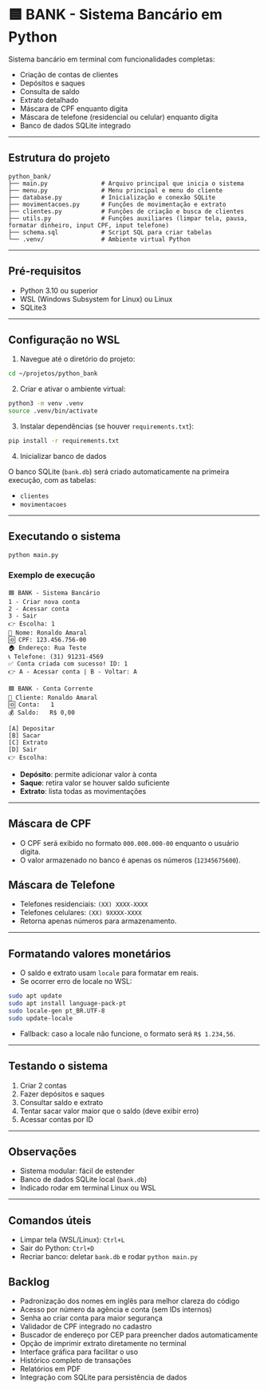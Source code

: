 # 🟦 BANK - Sistema Bancário em Python

Sistema bancário em terminal com funcionalidades completas:

- Criação de contas de clientes
- Depósitos e saques
- Consulta de saldo
- Extrato detalhado
- Máscara de CPF enquanto digita
- Máscara de telefone (residencial ou celular) enquanto digita
- Banco de dados SQLite integrado

---

## Estrutura do projeto

```
python_bank/
├── main.py               # Arquivo principal que inicia o sistema
├── menu.py               # Menu principal e menu do cliente
├── database.py           # Inicialização e conexão SQLite
├── movimentacoes.py      # Funções de movimentação e extrato
├── clientes.py           # Funções de criação e busca de clientes
├── utils.py              # Funções auxiliares (limpar tela, pausa, formatar dinheiro, input CPF, input telefone)
├── schema.sql            # Script SQL para criar tabelas
└── .venv/                # Ambiente virtual Python
```

---

## Pré-requisitos

- Python 3.10 ou superior
- WSL (Windows Subsystem for Linux) ou Linux
- SQLite3

---

## Configuração no WSL

1. Navegue até o diretório do projeto:

```bash
cd ~/projetos/python_bank
```

2. Criar e ativar o ambiente virtual:

```bash
python3 -m venv .venv
source .venv/bin/activate
```

3. Instalar dependências (se houver `requirements.txt`):

```bash
pip install -r requirements.txt
```

4. Inicializar banco de dados

O banco SQLite (`bank.db`) será criado automaticamente na primeira execução, com as tabelas:

- `clientes`
- `movimentacoes`

---

## Executando o sistema

```bash
python main.py
```

### Exemplo de execução

```
🟦 BANK - Sistema Bancário
1 - Criar nova conta
2 - Acessar conta
3 - Sair
👉 Escolha: 1
👤 Nome: Ronaldo Amaral
🆔 CPF: 123.456.756-00
🏠 Endereço: Rua Teste
📞 Telefone: (31) 91231-4569
✅ Conta criada com sucesso! ID: 1
👉 A - Acessar conta | B - Voltar: A

🟦 BANK - Conta Corrente
👤 Cliente: Ronaldo Amaral
🆔 Conta:   1
💰 Saldo:   R$ 0,00

[A] Depositar
[B] Sacar
[C] Extrato
[D] Sair
👉 Escolha:
```

- **Depósito**: permite adicionar valor à conta
- **Saque**: retira valor se houver saldo suficiente
- **Extrato**: lista todas as movimentações

---

## Máscara de CPF

- O CPF será exibido no formato `000.000.000-00` enquanto o usuário digita.
- O valor armazenado no banco é apenas os números (`12345675600`).

## Máscara de Telefone

- Telefones residenciais: `(XX) XXXX-XXXX`
- Telefones celulares: `(XX) 9XXXX-XXXX`
- Retorna apenas números para armazenamento.

---

## Formatando valores monetários

- O saldo e extrato usam `locale` para formatar em reais.
- Se ocorrer erro de locale no WSL:

```bash
sudo apt update
sudo apt install language-pack-pt
sudo locale-gen pt_BR.UTF-8
sudo update-locale
```

- Fallback: caso a locale não funcione, o formato será `R$ 1.234,56`.

---

## Testando o sistema

1. Criar 2 contas
2. Fazer depósitos e saques
3. Consultar saldo e extrato
4. Tentar sacar valor maior que o saldo (deve exibir erro)
5. Acessar contas por ID

---

## Observações

- Sistema modular: fácil de estender
- Banco de dados SQLite local (`bank.db`)
- Indicado rodar em terminal Linux ou WSL

---

## Comandos úteis

- Limpar tela (WSL/Linux): `Ctrl+L`
- Sair do Python: `Ctrl+D`
- Recriar banco: deletar `bank.db` e rodar `python main.py`

## Backlog

- Padronização dos nomes em inglês para melhor clareza do código
- Acesso por número da agência e conta (sem IDs internos)
- Senha ao criar conta para maior segurança
- Validador de CPF integrado no cadastro
- Buscador de endereço por CEP para preencher dados automaticamente
- Opção de imprimir extrato diretamente no terminal
- Interface gráfica para facilitar o uso
- Histórico completo de transações
- Relatórios em PDF
- Integração com SQLite para persistência de dados


